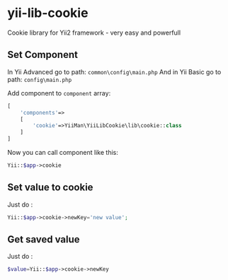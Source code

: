 # yii-lib-cookie
Cookie library for Yii2 framework - very easy and powerfull
## Set Component
In Yii Advanced go to path:
``common\config\main.php``
And in Yii Basic go to path:
``config\main.php``

Add component to   `component` array:
```php
[
    'components'=>
    [
        'cookie'=>YiiMan\YiiLibCookie\lib\cookie::class
    ]
]
```

Now you can call component like this:
```php 
Yii::$app->cookie
```

## Set value to cookie

Just do :
```php
Yii::$app->cookie->newKey='new value';
```

## Get saved value
Just do :
```php
$value=Yii::$app->cookie->newKey
```